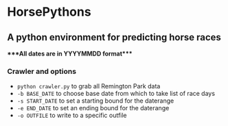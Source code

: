 <h1>HorsePythons</h1>
<h2>A python environment for predicting horse races</h2>
<strong>***All dates are in YYYYMMDD format***</strong>
<h3>Crawler and options</h3>
<ul>
    <li><code>python crawler.py</code> to grab all Remington Park data</li>
    <li><code>-b BASE_DATE</code> to choose base date from which to take list of race days</li>
    <li><code>-s START_DATE</code> to set a starting bound for the daterange</li>
    <li><code>-e END_DATE</code> to set an ending bound for the daterange</li>
    <li><code>-o OUTFILE</code> to write to a specific outfile</li>
</ul>
